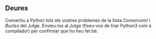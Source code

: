 ## Deures

Convertiu a Python tots els vostres problemes de la llista *Comencem!* i *Bucles* del Jutge. Envieu-los al Jutge 
(fixeu-vos de triar Python3 com a compilador) per confirmar que ho heu fet bé.